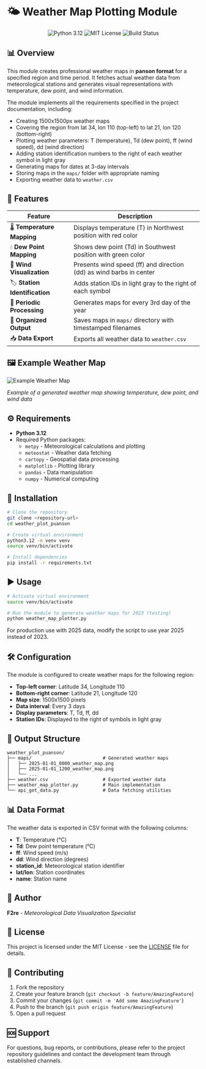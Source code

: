 # 🌤️ Weather Map Plotting Module

<p align="center">
  <img src="https://img.shields.io/badge/Python-3.12-blue.svg?style=flat-square&logo=python" alt="Python 3.12">
  <img src="https://img.shields.io/badge/License-MIT-green.svg?style=flat-square" alt="MIT License">
  <img src="https://img.shields.io/badge/Build-Stable-brightgreen.svg?style=flat-square" alt="Build Status">
</p>

## 📊 Overview

This module creates professional weather maps in **panson format** for a specified region and time period. It fetches actual weather data from meteorological stations and generates visual representations with temperature, dew point, and wind information.

The module implements all the requirements specified in the project documentation, including:
- Creating 1500x1500px weather maps
- Covering the region from lat 34, lon 110 (top-left) to lat 21, lon 120 (bottom-right)
- Plotting weather parameters: T (temperature), Td (dew point), ff (wind speed), dd (wind direction)
- Adding station identification numbers to the right of each weather symbol in light gray
- Generating maps for dates at 3-day intervals
- Storing maps in the `maps/` folder with appropriate naming
- Exporting weather data to `weather.csv`

## 🎯 Features

| Feature | Description |
|--------|-------------|
| 🌡️ **Temperature Mapping** | Displays temperature (T) in Northwest position with red color |
| 💧 **Dew Point Mapping** | Shows dew point (Td) in Southwest position with green color |
| 💨 **Wind Visualization** | Presents wind speed (ff) and direction (dd) as wind barbs in center |
| 🏷️ **Station Identification** | Adds station IDs in light gray to the right of each symbol |
| 📅 **Periodic Processing** | Generates maps for every 3rd day of the year |
| 📁 **Organized Output** | Saves maps in `maps/` directory with timestamped filenames |
| 📥 **Data Export** | Exports all weather data to `weather.csv` |

## 🖼️ Example Weather Map

![Example Weather Map](maps/2025-03-23_1200_weather_map.png)

*Example of a generated weather map showing temperature, dew point, and wind data*

## ⚙️ Requirements

- **Python 3.12**
- Required Python packages:
  - `metpy` - Meteorological calculations and plotting
  - `meteostat` - Weather data fetching
  - `cartopy` - Geospatial data processing
  - `matplotlib` - Plotting library
  - `pandas` - Data manipulation
  - `numpy` - Numerical computing

## 🚀 Installation

```bash
# Clone the repository
git clone <repository-url>
cd weather_plot_puanson

# Create virtual environment
python3.12 -m venv venv
source venv/bin/activate

# Install dependencies
pip install -r requirements.txt
```

## ▶️ Usage

```bash
# Activate virtual environment
source venv/bin/activate

# Run the module to generate weather maps for 2023 (testing)
python weather_map_plotter.py
```

For production use with 2025 data, modify the script to use year 2025 instead of 2023.

## 🛠️ Configuration

The module is configured to create weather maps for the following region:
- **Top-left corner**: Latitude 34, Longitude 110
- **Bottom-right corner**: Latitude 21, Longitude 120
- **Map size**: 1500x1500 pixels
- **Data interval**: Every 3 days
- **Display parameters**: T, Td, ff, dd
- **Station IDs**: Displayed to the right of symbols in light gray

## 📁 Output Structure

```
weather_plot_puanson/
├── maps/                          # Generated weather maps
│   ├── 2025-01-01_0000_weather_map.png
│   ├── 2025-01-01_1200_weather_map.png
│   └── ...
├── weather.csv                    # Exported weather data
├── weather_map_plotter.py         # Main implementation
└── api_get_data.py                # Data fetching utilities
```

## 📊 Data Format

The weather data is exported in CSV format with the following columns:
- **T**: Temperature (°C)
- **Td**: Dew point temperature (°C)
- **ff**: Wind speed (m/s)
- **dd**: Wind direction (degrees)
- **station_id**: Meteorological station identifier
- **lat/lon**: Station coordinates
- **name**: Station name

## 👥 Author

**F2re** - *Meteorological Data Visualization Specialist*

## 📄 License

This project is licensed under the MIT License - see the [LICENSE](LICENSE) file for details.

## 🤝 Contributing

1. Fork the repository
2. Create your feature branch (`git checkout -b feature/AmazingFeature`)
3. Commit your changes (`git commit -m 'Add some AmazingFeature'`)
4. Push to the branch (`git push origin feature/AmazingFeature`)
5. Open a pull request

## 🆘 Support

For questions, bug reports, or contributions, please refer to the project repository guidelines and contact the development team through established channels.
